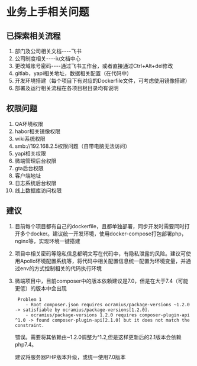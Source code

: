 # 业务上手相关问题

## 已探索相关流程

1. 部门及公司相关文档----飞书
2. 公司制度相关----iu文档中心
3. 更改域账号密码----通过飞书工作台，或者直接通过Ctrl+Alt+del修改
4. gitlab，yapi相关地址，数据相关配置（在代码中）
5. 开发环境搭建（每个项目下有对应的Dockerfile文件，可考虑使用镜像搭建）
6. 部署及运行相关流程在各项目根目录均有说明



## 权限问题

1. QA环境权限
2. habor相关镜像权限
3. wiki系统权限
4. smb://192.168.2.5权限问题（自带电脑无法访问）
5. yapi相关权限
6. 微端管理后台权限
7. gta后台权限
8. 客户端地址
9. 日志系统后台权限
10. 线上数据库访问权限

## 建议

1. 目前每个项目都有自己的dockerfile，且都单独部署，同步开发时需要同时打开多个docker。建议统一开发环境，使用docker-compose打包部署php，nginx等，实现环境一键搭建

2. 项目中相关密码等隐私信息都明文写在代码中，有隐私泄露的风险。建议可使用Apollo环境配置系统等，将代码中相关配置信息统一配置为环境变量，并通过env的方式控制相关的代码执行环境

3. 微端项目中，目前composer中的版本依赖建议是7.0，但是在大于7.4（可能更低）的版本中会出现

   ```shell
    Problem 1
       - Root composer.json requires ocramius/package-versions ~1.2.0 -> satisfiable by ocramius/package-versions[1.2.0].
       - ocramius/package-versions 1.2.0 requires composer-plugin-api ^1.0 -> found composer-plugin-api[2.1.0] but it does not match the constraint.
   ```

   错误。需要将其依赖由~1.2.0调整为^1.2,但是这样更新后的2.1版本会依赖php7.4。

   建议将服务器PHP版本升级，或统一使用7.0版本